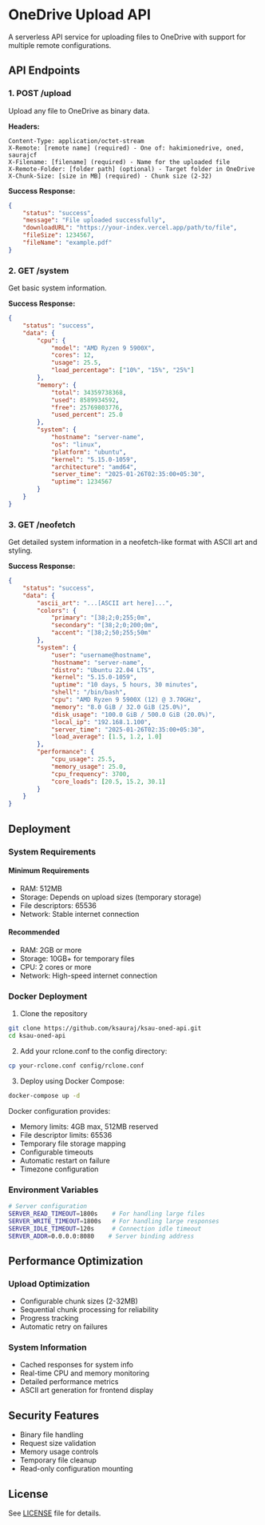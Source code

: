 # OneDrive Upload API

A serverless API service for uploading files to OneDrive with support for multiple remote configurations.

## API Endpoints

### 1. POST /upload

Upload any file to OneDrive as binary data.

**Headers:**
```
Content-Type: application/octet-stream
X-Remote: [remote name] (required) - One of: hakimionedrive, oned, saurajcf
X-Filename: [filename] (required) - Name for the uploaded file
X-Remote-Folder: [folder path] (optional) - Target folder in OneDrive
X-Chunk-Size: [size in MB] (required) - Chunk size (2-32)
```

**Success Response:**
```json
{
    "status": "success",
    "message": "File uploaded successfully",
    "downloadURL": "https://your-index.vercel.app/path/to/file",
    "fileSize": 1234567,
    "fileName": "example.pdf"
}
```

### 2. GET /system

Get basic system information.

**Success Response:**
```json
{
    "status": "success",
    "data": {
        "cpu": {
            "model": "AMD Ryzen 9 5900X",
            "cores": 12,
            "usage": 25.5,
            "load_percentage": ["10%", "15%", "25%"]
        },
        "memory": {
            "total": 34359738368,
            "used": 8589934592,
            "free": 25769803776,
            "used_percent": 25.0
        },
        "system": {
            "hostname": "server-name",
            "os": "linux",
            "platform": "ubuntu",
            "kernel": "5.15.0-1059",
            "architecture": "amd64",
            "server_time": "2025-01-26T02:35:00+05:30",
            "uptime": 1234567
        }
    }
}
```

### 3. GET /neofetch

Get detailed system information in a neofetch-like format with ASCII art and styling.

**Success Response:**
```json
{
    "status": "success",
    "data": {
        "ascii_art": "...[ASCII art here]...",
        "colors": {
            "primary": "[38;2;0;255;0m",
            "secondary": "[38;2;0;200;0m",
            "accent": "[38;2;50;255;50m"
        },
        "system": {
            "user": "username@hostname",
            "hostname": "server-name",
            "distro": "Ubuntu 22.04 LTS",
            "kernel": "5.15.0-1059",
            "uptime": "10 days, 5 hours, 30 minutes",
            "shell": "/bin/bash",
            "cpu": "AMD Ryzen 9 5900X (12) @ 3.70GHz",
            "memory": "8.0 GiB / 32.0 GiB (25.0%)",
            "disk_usage": "100.0 GiB / 500.0 GiB (20.0%)",
            "local_ip": "192.168.1.100",
            "server_time": "2025-01-26T02:35:00+05:30",
            "load_average": [1.5, 1.2, 1.0]
        },
        "performance": {
            "cpu_usage": 25.5,
            "memory_usage": 25.0,
            "cpu_frequency": 3700,
            "core_loads": [20.5, 15.2, 30.1]
        }
    }
}
```

## Deployment

### System Requirements

#### Minimum Requirements
- RAM: 512MB
- Storage: Depends on upload sizes (temporary storage)
- File descriptors: 65536
- Network: Stable internet connection

#### Recommended
- RAM: 2GB or more
- Storage: 10GB+ for temporary files
- CPU: 2 cores or more
- Network: High-speed internet connection

### Docker Deployment

1. Clone the repository
```bash
git clone https://github.com/ksauraj/ksau-oned-api.git
cd ksau-oned-api
```

2. Add your rclone.conf to the config directory:
```bash
cp your-rclone.conf config/rclone.conf
```

3. Deploy using Docker Compose:
```bash
docker-compose up -d
```

Docker configuration provides:
- Memory limits: 4GB max, 512MB reserved
- File descriptor limits: 65536
- Temporary file storage mapping
- Configurable timeouts
- Automatic restart on failure
- Timezone configuration

### Environment Variables

```bash
# Server configuration
SERVER_READ_TIMEOUT=1800s    # For handling large files
SERVER_WRITE_TIMEOUT=1800s   # For handling large responses
SERVER_IDLE_TIMEOUT=120s     # Connection idle timeout
SERVER_ADDR=0.0.0.0:8080    # Server binding address
```

## Performance Optimization

### Upload Optimization
- Configurable chunk sizes (2-32MB)
- Sequential chunk processing for reliability
- Progress tracking
- Automatic retry on failures

### System Information
- Cached responses for system info
- Real-time CPU and memory monitoring
- Detailed performance metrics
- ASCII art generation for frontend display

## Security Features
- Binary file handling
- Request size validation
- Memory usage controls
- Temporary file cleanup
- Read-only configuration mounting

## License

See [LICENSE](LICENSE) file for details.
